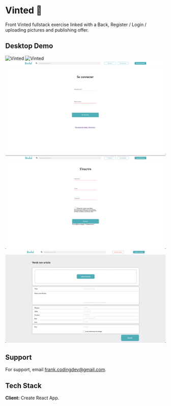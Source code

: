 # Vinted 🧦

Front Vinted fullstack exercise linked with a Back,
Register / Login / uploading pictures and publishing offer.

## Desktop Demo

![Vinted](./src/assets/Vinted.png)
![Vinted](./src/assets/Vinted-Cards.png)
![Vinted](./src/assets/Vinted-login.png)
![Vinted](./src/assets/Vinted-Register.png)
![Vinted](./src/assets/Vinted-Publish.png)

## Support

For support, email frank.codingdev@gmail.com.

## Tech Stack

**Client:** Create React App.
